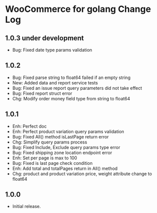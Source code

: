 WooCommerce for golang Change Log
=================================
## 1.0.3 under development
- Bug: Fixed date type params validation

## 1.0.2

- Bug: Fixed parse string to float64 failed if an empty string
- New: Added data and report service tests
- Bug: Fixed an issue report query parameters did not take effect
- Bug: Fixed report struct error
- Chg: Modify order money field type from string to float64

## 1.0.1

- Enh: Perfect doc
- Enh: Perfect product variation query params validation
- Bug: Fixed All() method isLastPage return error
- Chg: Simplify query params process
- Bug: Fixed Include, Exclude query params type error
- Bug: Fixed shipping zone location endpoint error
- Enh: Set per page is max to 100
- Bug: Fixed is last page check condition
- Enh: Add total and totalPages return in All() method
- Chg: product and product variation price, weight attribute change to float64

## 1.0.0

- Initial release.